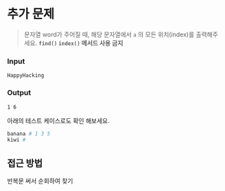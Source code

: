 # 추가 문제

> 문자열 word가 주어질 때, 해당 문자열에서 `a` 의 모든 위치(index)를 출력해주세요.
**`find()` `index()` 메서드 사용 금지**
> 

### Input

```
HappyHacking
```

### Output

```
1 6
```

아래의 테스트 케이스로도 확인 해보세요.

```python
banana # 1 3 5
kiwi # 
```

## 접근 방법

반복문 써서 순회하여 찾기
